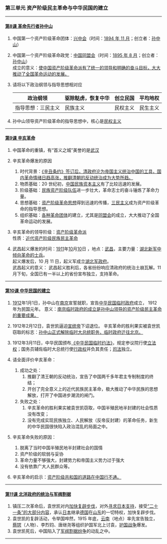 ### 第三单元 资产阶级民主革命与中华民国的建立

---

#### [第8课 革命先行者孙中山](./%E7%AC%AC8%E8%AF%BE%20%E9%9D%A9%E5%91%BD%E5%85%88%E8%A1%8C%E8%80%85%E5%AD%99%E4%B8%AD%E5%B1%B1)

1. 中国第一个资产阶级革命团体：<u>兴中会</u>（时间：<u>1894 年 11 月</u>；创立者：<u>孙中山</u>）

2. 中国第一个资产阶级革命政党：<u>中国同盟会</u>（时间：<u>1895 年 8 月</u>；创立者：<u>孙中山</u>）<br>
   成立的意义：<u>使中国资产阶级革命派有了统一的领导和明确的奋斗目标，大大推动了全国革命运动的发展。</u>

3. 请将以下政治纲领与指导思想相对应

   | 政治纲领           | 驱除鞑虏，恢复中华 | 创立民国 | 平均地权 |
   | ------------------ | ------------------ | -------- | -------- |
   | 指导思想：三民主义 | 民族主义           | 民权主义 | 民生主义 |

4. 孙中山领导资产阶级革命的指导思想中，核心是<u>民权主义</u>

---

#### [第9课 辛亥革命](./%E7%AC%AC9%E8%AF%BE%20%E8%BE%9B%E4%BA%A5%E9%9D%A9%E5%91%BD)

1. 中国革命的重镇，有“首义之城”美誉的是<u>武汉</u>

2. 辛亥革命爆发的原因

   1. 时代背景：<u>《辛丑条约》签订后，清政府沦为帝国主义统治中国的工具，国内革命情绪日趋高涨，推翻清朝的反动统治成为大势所趋。</u>
   2. 物质基础：20 世纪初，<u>中国民族资本主义</u>有了比较迅速的发展。
   3. 阶级基础：<u>民族资产阶级队伍</u>进一步壮大，革命志士的奋斗锤炼了革命力量。
   4. 思想基础：<u>资产阶级革命思想</u>得到迅速的传播，<u>三民主义</u>成为资产阶级革命的指导思想。
   5. 组织基础：<u>各种革命团体</u>的建立，尤其是<u>同盟会</u>的成立，大大推动了全国革命运动的发展。

3. 辛亥革命的领导阶级：<u>资产阶级革命派</u><br>
   性质：<u>近代资产阶级民族民主革命</u>

4. 武昌起义爆发的时间：<u>1911</u>年<u>10</u>月<u>10</u>日 ，地点：<u>武昌</u>，主要力量：<u>湖北新军中倾向革命的士兵</u>。<br>
   起义爆发后，10 月 11 日，起义军成立<u>湖北军政府</u>。<br>
   武昌起义的意义： 武昌起义胜利后，各省纷纷响应清政府的统治土崩瓦解。11 月下旬，全国已有一半以上的省份宣布独立，支持革命。

---

#### [第10课 中华民国的建立](./%E7%AC%AC10%E8%AF%BE%20%E4%B8%AD%E5%8D%8E%E6%B0%91%E5%9B%BD%E7%9A%84%E5%BB%BA%E7%AB%8B)

1. <u>1912</u>年1月1日，孙中山在<u>南京</u>宣誓就职，宣告<u>中华民国临时政府</u>成立， 1912 年为民国元年。
   意义：<u>南京临时政府的成立是孙中山领导的资产阶级民主革命的重要成果。</u>
2. 1912年2月12日，袁世凯逼迫<u>宣统帝</u>下诏退位。
   辛亥革命的胜利果实被袁世凯窃取的标志：<u>孙中山正式解除临时大总统职务，临时政府迁往北京。</u>
3. 1912年3月11日，中华民国颁布<u>《中华民国临时约法》</u>，规定参议院行使<u>立法权</u>；国务员辅佐临时大总统行使<u>行政权</u>并负其责任；<u>司法</u>独立。
4. 请全面评价辛亥革命：

   1. 成功之处：
      1. 推翻了清王朝的反动统治，宣告了中国两千多年君主专制制度的终结；
      2. 开创了完全意义上的近代民族民主革命，极大推动了中华民族的思想解放，打开了中国进步潮流的闸门。
   2. 失败之处：
      1. 辛亥革命的胜利果实被袁世凯窃取，中国半殖民地半封建的社会性质没有改变；
      2. 没有完成实现民族独立、人民解放（反帝反封建）的革命任务，新生的中华民国很快陷入政治混乱的局面之中。

5. 辛亥革命失败的原因：

   1. 脱离了当时中国半殖民地半封建社会的国情
   2. 资产阶级的软弱与妥协
   3. 革命力量不够强大，封建势力和帝国主义势力过于强大
   4. 没有依靠广大人民群众等。

6. 辛亥革命的启示：<u>资产阶级共和国的道路在中国行不通。</u>

---

#### [第11课 北洋政府的统治与军阀割据](./%E7%AC%AC11%E8%AF%BE%20%E5%8C%97%E6%B4%8B%E6%94%BF%E5%BA%9C%E7%9A%84%E7%BB%9F%E6%B2%BB%E4%B8%8E%E5%86%9B%E9%98%80%E5%89%B2%E6%8D%AE)

1. 镇压二次革命后，袁世凯对内<u>加快复辟步伐</u>，对外<u>寻求日本支持</u>，接受<u>“二十一条”的大部分内容</u>，承认<u>日本</u>继承<u>德国</u>在<u>山东</u>的一切特权，加快复辟步伐。
2. 袁世凯的复辟活动，令举国哗然，1915 年底，<u>云南</u>（地点）率先宣告独立，<u>蔡锷</u>（人物）、李烈钧、唐继尧等组织护国军北上讨袁，<u>护国战争</u>爆发。
3. 袁世凯死后，中国陷入了<u>军阀割据纷争</u>的动乱之中。

---
